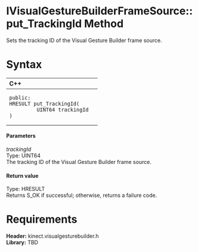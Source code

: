 IVisualGestureBuilderFrameSource::put\_TrackingId Method  
========================================================  

Sets the tracking ID of the Visual Gesture Builder frame source. <span id="syntaxSection"></span>

Syntax  
======  

<table>
<colgroup>
<col width="100%" />
</colgroup>
<thead>
<tr class="header">
<th align="left">C++</th>
</tr>
</thead>
<tbody>
<tr class="odd">
<td align="left"><pre><code>public:  
HRESULT put_TrackingId(  
         UINT64 trackingId  
)</code></pre></td>
</tr>
</tbody>
</table>

<span id="ID4EG"></span>
#### Parameters  

*trackingId*    
Type: UINT64  
The tracking ID of the Visual Gesture Builder frame source.  

<span id="ID4EP"></span>
#### Return value  

Type: HRESULT  
Returns S\_OK if successful; otherwise, returns a failure code.  

<span id="requirements"></span>

Requirements  
============  

**Header:** kinect.visualgesturebuilder.h  
**Library:** TBD  



<!--Please do not edit the data in the comment block below.-->
<!--
TOCTitle : put_TrackingId Method
RLTitle : IVisualGestureBuilderFrameSource::put_TrackingId Method
KeywordK : put_TrackingId method
KeywordK : IVisualGestureBuilderFrameSource::put_TrackingId method
KeywordF : IVisualGestureBuilderFrameSource::put_TrackingId
KeywordF : put_TrackingId
KeywordF : Microsoft.Kinect.visualgesturebuilder.IVisualGestureBuilderFrameSource.put_TrackingId(UINT64)
KeywordA : M:Microsoft.Kinect.visualgesturebuilder.IVisualGestureBuilderFrameSource.put_TrackingId(UINT64)
AssetID : M:Microsoft.Kinect.visualgesturebuilder.IVisualGestureBuilderFrameSource.put_TrackingId(UINT64)
Locale : en-us
CommunityContent : 1
APIType : Managed
APILocation : 
APIName : Microsoft.Kinect.visualgesturebuilder.IVisualGestureBuilderFrameSource::put_TrackingId
TargetOS : Windows
TopicType : kbSyntax
DevLang : C++
DocSet : K4Wv2
ProjType : K4Wv2Proj
Technology : Kinect for Windows
Product : Kinect for Windows SDK v2
productversion : 20
-->

